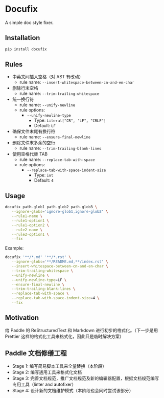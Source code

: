 # Docufix

A simple doc style fixer.

## Installation

```bash
pip install docufix
```

## Rules

-  中英文间插入空格（对 AST 有改动）
   -  rule name: `--insert-whitespace-between-cn-and-en-char`
-  删除行末空格
   -  rule name: `--trim-trailing-whitespace`
-  统一换行符
   -  rule name: `--unify-newline`
   -  rule options:
      -  `--unify-newline-type`
         -  Type: `Literal["CR", "LF", "CRLF"]`
         -  Default: `LF`
-  确保文件末尾有换行符
   -  rule name: `--ensure-final-newline`
-  删除文件末多余的空行
   -  rule name: `--trim-trailing-blank-lines`
-  使用空格代替 TAB
   -  rule name: `--replace-tab-with-space`
   -  rule options:
      -  `--replace-tab-with-space-indent-size`
         -  Type: `int`
         -  Default: `4`

## Usage

```bash
docufix path-glob1 path-glob2 path-glob3 \
   --ignore-globs='ignore-glob1,ignore-glob2' \
   --rule1-name \
   --rule1-option1 \
   --rule1-option2 \
   --rule2-name \
   --rule2-option1 \
   --fix
```

Example:

```bash
docufix '**/*.md' '**/*.rst' \
   --ignore-globs='**/README.md,**/index.rst' \
   --insert-whitespace-between-cn-and-en-char \
   --trim-trailing-whitespace \
   --unify-newline \
   --unify-newline-type=LF \
   --ensure-final-newline \
   --trim-trailing-blank-lines \
   --replace-tab-with-space \
   --replace-tab-with-space-indent-size=4 \
   --fix
```

## Motivation

给 Paddle 的 ReStructuredText 和 Markdown 进行初步的格式化。（下一步是用 Prettier 这样的格式化工具来格式化，因此只是临时解决方案）

## Paddle 文档修缮工程

-  Stage 1: 编写简易脚本工具来全量替换（本阶段）
-  Stage 2: 编写通用工具来格式化文档
-  Stage 3: 完善文档规范，推广文档规范及新的编辑器配置，根据文档规范编写专用工具（linter and autofixer）
-  Stage 4: 设计新的文档维护模式（本阶段也会同时尝试该部分）
